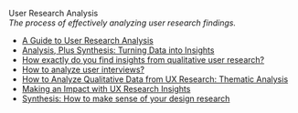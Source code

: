 User Research Analysis  
_The process of effectively analyzing user research findings._

*   [A Guide to User Research Analysis](https://www.uxbooth.com/articles/a-guide-to-user-research-analysis/)
*   [Analysis, Plus Synthesis: Turning Data into Insights](https://www.uxmatters.com/mt/archives/2009/04/analysis-plus-synthesis-turning-data-into-insights.php)
*   [How exactly do you find insights from qualitative user research?](https://uxdesign.cc/how-exactly-do-you-find-insights-from-qualitative-user-research-603bcafbc8b3)
*   [How to analyze user interviews?](https://uxplanet.org/how-to-analyze-user-interviews-250fddb1e8d7)
*   [How to Analyze Qualitative Data from UX Research: Thematic Analysis](https://www.nngroup.com/articles/thematic-analysis/)
*   [Making an Impact with UX Research Insights](https://uxmastery.com/making-an-impact-with-ux-research-insights/)
*   [Synthesis: How to make sense of your design research](https://uxdesign.cc/synthesis-how-to-make-sense-of-your-design-research-d67ad79b684b)  
